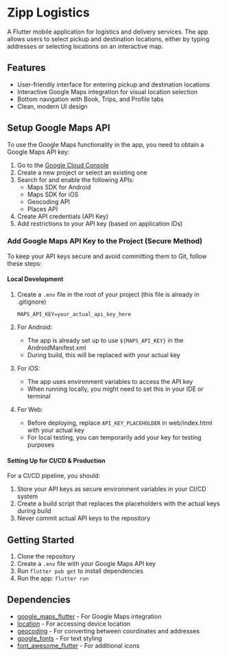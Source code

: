 # Zipp Logistics

A Flutter mobile application for logistics and delivery services. The app allows users to select pickup and destination locations, either by typing addresses or selecting locations on an interactive map.

## Features

- User-friendly interface for entering pickup and destination locations
- Interactive Google Maps integration for visual location selection
- Bottom navigation with Book, Trips, and Profile tabs
- Clean, modern UI design

## Setup Google Maps API

To use the Google Maps functionality in the app, you need to obtain a Google Maps API key:

1. Go to the [Google Cloud Console](https://console.cloud.google.com/)
2. Create a new project or select an existing one
3. Search for and enable the following APIs:
   - Maps SDK for Android
   - Maps SDK for iOS
   - Geocoding API
   - Places API
4. Create API credentials (API Key)
5. Add restrictions to your API key (based on application IDs)

### Add Google Maps API Key to the Project (Secure Method)

To keep your API keys secure and avoid committing them to Git, follow these steps:

#### Local Development

1. Create a `.env` file in the root of your project (this file is already in .gitignore)

   ```
   MAPS_API_KEY=your_actual_api_key_here
   ```

2. For Android:

   - The app is already set up to use `${MAPS_API_KEY}` in the AndroidManifest.xml
   - During build, this will be replaced with your actual key

3. For iOS:

   - The app uses environment variables to access the API key
   - When running locally, you might need to set this in your IDE or terminal

4. For Web:
   - Before deploying, replace `API_KEY_PLACEHOLDER` in web/index.html with your actual key
   - For local testing, you can temporarily add your key for testing purposes

#### Setting Up for CI/CD & Production

For a CI/CD pipeline, you should:

1. Store your API keys as secure environment variables in your CI/CD system
2. Create a build script that replaces the placeholders with the actual keys during build
3. Never commit actual API keys to the repository

## Getting Started

1. Clone the repository
2. Create a `.env` file with your Google Maps API key
3. Run `flutter pub get` to install dependencies
4. Run the app: `flutter run`

## Dependencies

- [google_maps_flutter](https://pub.dev/packages/google_maps_flutter) - For Google Maps integration
- [location](https://pub.dev/packages/location) - For accessing device location
- [geocoding](https://pub.dev/packages/geocoding) - For converting between coordinates and addresses
- [google_fonts](https://pub.dev/packages/google_fonts) - For text styling
- [font_awesome_flutter](https://pub.dev/packages/font_awesome_flutter) - For additional icons
